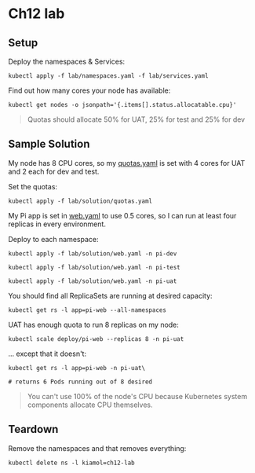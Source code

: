 # Ch12 lab

## Setup

Deploy the namespaces & Services:

```
kubectl apply -f lab/namespaces.yaml -f lab/services.yaml
```

Find out how many cores your node has available:

```
kubectl get nodes -o jsonpath='{.items[].status.allocatable.cpu}'
```

> Quotas should allocate 50% for UAT, 25% for test and 25% for dev

## Sample Solution

My node has 8 CPU cores, so my [quotas.yaml](./solution/quotas.yaml) is set with 4 cores for UAT and 2 each for dev and test.

Set the quotas:

```
kubectl apply -f lab/solution/quotas.yaml
```

My Pi app is set in [web.yaml](./solution/web.yaml) to use 0.5 cores, so I can run at least four replicas in every environment.

Deploy to each namespace:

```
kubectl apply -f lab/solution/web.yaml -n pi-dev

kubectl apply -f lab/solution/web.yaml -n pi-test

kubectl apply -f lab/solution/web.yaml -n pi-uat
```

You should find all ReplicaSets are running at desired capacity:

```
kubectl get rs -l app=pi-web --all-namespaces
```

UAT has enough quota to run 8 replicas on my node:

```
kubectl scale deploy/pi-web --replicas 8 -n pi-uat
```

... except that it doesn't:

```
kubectl get rs -l app=pi-web -n pi-uat\

# returns 6 Pods running out of 8 desired
```

> You can't use 100% of the node's CPU because Kubernetes system components allocate CPU themselves.

## Teardown

Remove the namespaces and that removes everything:

```
kubectl delete ns -l kiamol=ch12-lab
```